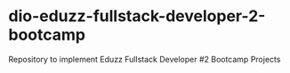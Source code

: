 # dio-eduzz-fullstack-developer-2-bootcamp
Repository to implement Eduzz Fullstack Developer #2 Bootcamp Projects
